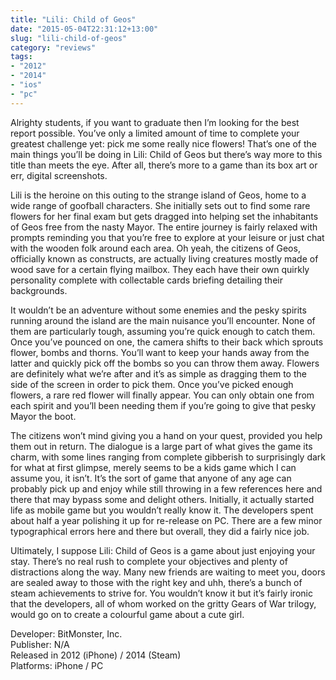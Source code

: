 ```yaml
---
title: "Lili: Child of Geos"
date: "2015-05-04T22:31:12+13:00"
slug: "lili-child-of-geos"
category: "reviews"
tags:
- "2012"
- "2014"
- "ios"
- "pc"
---
```


Alrighty students, if you want to graduate then I’m looking for the best report possible. You’ve only a limited amount of time to complete your greatest challenge yet: pick me some really nice flowers! That’s one of the main things you’ll be doing in Lili: Child of Geos but there’s way more to this title than meets the eye. After all, there’s more to a game than its box art or err, digital screenshots.

Lili is the heroine on this outing to the strange island of Geos, home to a wide range of goofball characters. She initially sets out to find some rare flowers for her final exam but gets dragged into helping set the inhabitants of Geos free from the nasty Mayor. The entire journey is fairly relaxed with prompts reminding you that you’re free to explore at your leisure or just chat with the wooden folk around each area. Oh yeah, the citizens of Geos, officially known as constructs, are actually living creatures mostly made of wood save for a certain flying mailbox. They each have their own quirkly personality complete with collectable cards briefing detailing their backgrounds.

It wouldn’t be an adventure without some enemies and the pesky spirits running around the island are the main nuisance you’ll encounter. None of them are particularly tough, assuming you’re quick enough to catch them. Once you’ve pounced on one, the camera shifts to their back which sprouts flower, bombs and thorns. You’ll want to keep your hands away from the latter and quickly pick off the bombs so you can throw them away. Flowers are definitely what we’re after and it’s as simple as dragging them to the side of the screen in order to pick them. Once you’ve picked enough flowers, a rare red flower will finally appear. You can only obtain one from each spirit and you’ll been needing them if you’re going to give that pesky Mayor the boot.

The citizens won’t mind giving you a hand on your quest, provided you help them out in return. The dialogue is a large part of what gives the game its charm, with some lines ranging from complete gibberish to surprisingly dark for what at first glimpse, merely seems to be a kids game which I can assume you, it isn’t. It’s the sort of game that anyone of any age can probably pick up and enjoy while still throwing in a few references here and there that may bypass some and delight others. Initially, it actually started life as mobile game but you wouldn’t really know it. The developers spent about half a year polishing it up for re-release on PC. There are a few minor typographical errors here and there but overall, they did a fairly nice job.

Ultimately, I suppose Lili: Child of Geos is a game about just enjoying your stay. There’s no real rush to complete your objectives and plenty of distractions along the way. Many new friends are waiting to meet you, doors are sealed away to those with the right key and uhh, there’s a bunch of steam achievements to strive for. You wouldn’t know it but it’s fairly ironic that the developers, all of whom worked on the gritty Gears of War trilogy, would go on to create a colourful game about a cute girl.

Developer: BitMonster, Inc. \
Publisher: N/A \
Released in 2012 (iPhone) / 2014 (Steam) \
Platforms: iPhone / PC